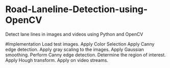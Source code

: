# Road-Laneline-Detection-using-OpenCV
Detect lane lines in images and videos using Python and OpenCV

#Implementation
Load test images.
Apply Color Selection
Apply Canny edge detection.
Apply gray scaling to the images.
Apply Gaussian smoothing.
Perform Canny edge detection.
Determine the region of interest.
Apply Hough transform.
Apply on video streams.

